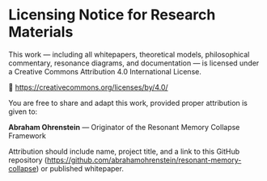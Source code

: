 # Licensing Notice for Research Materials

This work — including all whitepapers, theoretical models, philosophical commentary, resonance diagrams, and documentation — is licensed under a Creative Commons Attribution 4.0 International License.

🔗 https://creativecommons.org/licenses/by/4.0/

You are free to share and adapt this work, provided proper attribution is given to:

**Abraham Ohrenstein** — Originator of the Resonant Memory Collapse Framework

Attribution should include name, project title, and a link to this GitHub repository (https://github.com/abrahamohrenstein/resonant-memory-collapse) or published whitepaper.